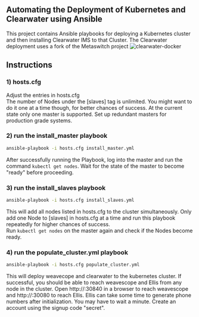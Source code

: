 
## Automating the Deployment of Kubernetes and Clearwater using Ansible

This project contains Ansible playbooks for deploying a Kubernetes cluster
and then installing Clearwater IMS to that Cluster.
The Clearwater deployment uses a fork of the Metaswitch project ![clearwater-docker](https://github.com/Teszko/clearwater-docker)

## Instructions

### 1) hosts.cfg
Adjust the entries in hosts.cfg  
The number of Nodes under the [slaves] tag is unlimited. You might want to do it one at a time though, for better chances of success. At the current state only one master is supported. Set up redundant masters for production grade systems.

### 2) run the install_master playbook
```bash
ansible-playbook -i hosts.cfg install_master.yml
```
After successfully running the Playbook, log into the master and run the command `kubectl get nodes`.
Wait for the state of the master to become "ready" before proceeding.

### 3) run the install_slaves playbook
```bash
ansible-playbook -i hosts.cfg install_slaves.yml
```
This will add all nodes listed in hosts.cfg to the cluster simultaneously. Only add one Node to [slaves] in hosts.cfg at a time and run this playbook repeatedly for higher chances of success.  
Run `kubectl get nodes` on the master again and check if the Nodes become ready.


### 4) run the populate_cluster.yml playbook
```bash
ansible-playbook -i hosts.cfg populate_cluster.yml
```

This will deploy weavecope and clearwater to the kubernetes cluster.
If successful, you should be able to reach weavescope and Ellis from any node in the cluster. 
Open http://<some node ip>:30840 in a browser to reach weavescope and http://<some node ip>:30080 to reach Ellis.
Ellis can take some time to generate phone numbers after initialization. You may have to wait a minute. 
Create an account using the signup code "secret".

